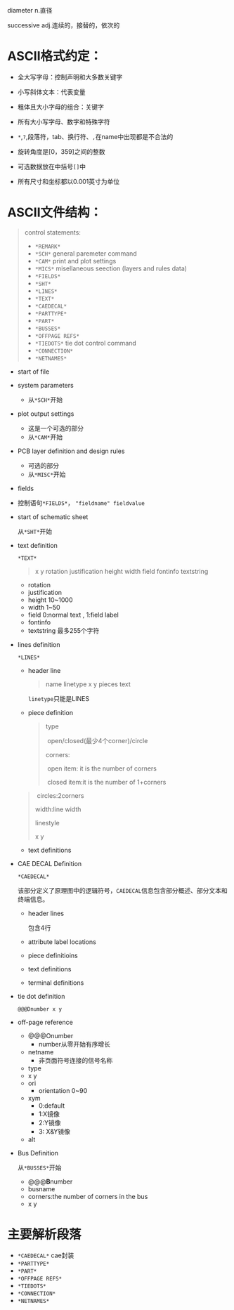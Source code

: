 diameter n.直径

successive adj.连续的，接替的，依次的

# ASCII格式约定：

* 全大写字母：控制声明和大多数关键字
* 小写斜体文本：代表变量
* 粗体且大小字母的组合：关键字
* 所有大小写字母、数字和特殊字符
* `*`,`?`,段落符，tab、换行符、`,`在name中出现都是不合法的
* 旋转角度是[0，359]之间的整数
* 可选数据放在中括号`[]`中

* 所有尺寸和坐标都以0.001英寸为单位





# ASCII文件结构：

> control statements:
>
> * `*REMARK*`  
> * `*SCH*`  general paremeter command
> * `*CAM*`  print and plot settings
> * `*MICS*` misellaneous seection (layers and rules data)
> * `*FIELDS*`
> * `*SHT*`
> * `*LINES*`
> * `*TEXT*`
> * `*CAEDECAL*`
> * `*PARTTYPE*`
> * `*PART*`
> * `*BUSSES*`
> * `*OFFPAGE REFS*`
> * `*TIEDOTS*` tie dot control command
> * `*CONNECTION*`
> * `*NETNAMES*`



* start of file

* system parameters
  
  * 从`*SCH*`开始
  
* plot output settings
  * 这是一个可选的部分
  * 从`*CAM*`开始
  
* PCB layer definition and design rules
  * 可选的部分
  * 从`*MISC*`开始

* fields
  
* 控制语句`*FIELDS*`， `"fieldname" fieldvalue`
  
* start  of schematic sheet

  从`*SHT*`开始

* text definition

  `*TEXT*`

  >x y rotation justification height width field fontinfo textstring
  
  * rotation 
  * justification 
  * height 10~1000
  * width 1~50
  * field  0:normal text , 1:field label
  * fontinfo
  * textstring 最多255个字符





* lines definition

  `*LINES*`

  * header line

    >name linetype x y pieces text

    `linetype`只能是LINES

  * piece definition

    >type 
    >
    >​	open/closed(最少4个corner)/circle
    >
    >corners:
    >
    >​	open item: it is the number of corners
    >
    >​	closed item:it is the number of 1+corners
  >
    >​	circles:2corners
    >
    >width:line width
    >
    >linestyle
    >
    >x y
  
  * text definitions



* CAE DECAL Definition

  `*CAEDECAL*`

  该部分定义了原理图中的逻辑符号，`CAEDECAL`信息包含部分概述、部分文本和终端信息。
  
  * header lines
  
    包含4行
  
  * attribute label locations
  
  * piece definitioins
  
  * text definitions
  
  * terminal definitions



* tie dot definition

  ```
  @@@Dnumber x y
  ```

* off-page reference

  * @@@Onumber
    * number从零开始有序增长
  * netname
    * 非页面符号连接的信号名称
  * type
  * x y
  * ori
    * orientation 0~90
  * xym
    * 0:default
    * 1:X镜像
    * 2:Y镜像
    * 3: X&Y镜像
  * alt

* Bus Definition

  从`*BUSSES*`开始

  * @@@**B**number
  * busname
  * corners:the number of corners in the bus
  * x y



# 主要解析段落

- `*CAEDECAL*` cae封装
- `*PARTTYPE*`
- `*PART*`
- `*OFFPAGE REFS*`
- `*TIEDOTS*` 
- `*CONNECTION*`
- `*NETNAMES*`